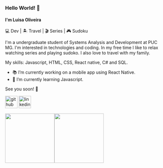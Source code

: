 ### Hello World! 👋

#### I'm Luisa Oliveira

:computer: Dev | :desert_island: Travel | :clapper: Series | :video_game: Sudoku

I'm a undergraduate student of Systems Analysis and Development at PUC MG. I'm interested in technologies and coding. In my free time I like to relax watching series and playing sudoko. I also love to travel with my family.

My skills: Javascript, HTML, CSS, React native, C# and SQL.

- :books: I’m currently working on a mobile app using React Native.  
- 🌱 I’m currently learning Javascript.  


See you soon! :star_struck:

[<img src='https://cdn.jsdelivr.net/npm/simple-icons@3.0.1/icons/github.svg' alt='github' height='40'>](https://github.com/luisahelenalelis)  [<img src='https://cdn.jsdelivr.net/npm/simple-icons@3.0.1/icons/linkedin.svg' alt='linkedin' height='40'>](https://www.linkedin.com/in/luisahelenalelis/)  

 
<div  style="display: inline-flex">
<img align="center" height="160em" src="https://github-readme-stats-eight-theta.vercel.app/api?username=luisahelenalelis&show_icons=true&theme=dark&include_all_commits=true&count_private=true"/> 
<img align="center" height="160em" src="https://github-readme-stats.vercel.app/api/top-langs/?username=luisahelenalelis&layout=compact&langs_count=8&theme=dark"/>
</div>
